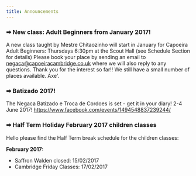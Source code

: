 ```yaml
---
title: Announcements
---
```


### ➡ New class: Adult Beginners from January 2017!
A new class taught by Mestre Chitaozinho will start in January for Capoeira Adult Beginners: Thursdays 6:30pm at the Scout Hall (see Schedule Section for details)
Please book your place by sending an email to negaca@capoeiracambridge.co.uk where we will also reply to any questions. Thank you for the interest so far!! We still have a small number of places available. Axe'.

### ➡ Batizado 2017!
The Negaca Batizado e Troca de Cordoes is set - get it in your diary! 2-4 June 2017!
https://www.facebook.com/events/1494548837239244/

### ➡ Half Term Holiday February 2017 children classes

Hello please find the Half Term break schedule for the children classes:

**February 2017:**

* Saffron Walden closed: 15/02/2017
* Cambridge Friday Classes: 17/02/2017
